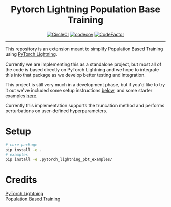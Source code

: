 <div align="center">

# Pytorch Lightning Population Base Training  
[![CircleCI](https://circleci.com/gh/corypaik/pytorch-lightning-pbt.svg?style=shield&circle-token=9400bcc91d4ae20ea1cf7526c1d84b6cdc759210)](https://circleci.com/gh/corypaik/pytorch-lightning-pbt) 
[![codecov](https://codecov.io/gh/corypaik/pytorch-lightning-pbt/branch/master/graph/badge.svg?token=2yDGmpQZ7h)](https://codecov.io/gh/corypaik/pytorch-lightning-pbt)
[![CodeFactor](https://www.codefactor.io/repository/github/corypaik/pytorch-lightning-pbt/badge)](https://www.codefactor.io/repository/github/corypaik/pytorch-lightning-pbt)

</div>

---
This repository is an extension meant to simplify Population Based Training using [PyTorch Lightning](https://github.com/PytorchLightning/pytorch-lightning).

Currently we are implementing this as a standalone project, but most all of the code is based directly on PyTorch Lightning
and we hope to integrate this into that package as we develop better testing and integration. 

This project is still very much in a development phase, but if you'd like to try it out we've included 
some setup instructions [below](#setup), and some starter examples [here](pytorch_lightning_pbt_examples). 

Currently this implementation supports the truncation method and performs perturbations on user-defined hyperparameters.


# Setup
```bash
# core package
pip install -e .
# examples
pip install -e .pytorch_lightning_pbt_examples/
```


# Credits
[PyTorch Lightning](https://github.com/PytorchLightning/pytorch-lightning)  
[Population Based Training](https://deepmind.com/blog/article/population-based-training-neural-networks)
